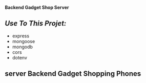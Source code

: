 **Backend Gadget Shop Server** <br>

_Use To This Projet:_  <br>
-
- express
- mongoose
- mongodb
- cors
- dotenv
  


## server Backend Gadget Shopping Phones 
